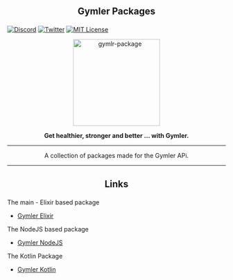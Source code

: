 ## <p align="center">Gymler Packages</p>

[![Discord](https://img.shields.io/discord/823720615965622323.svg?style=for-the-badge)](https://discord.gg/UDNcTrBagN)
[![Twitter](https://img.shields.io/badge/Twitter-1DA1F2?style=for-the-badge&logo=twitter&logoColor=white)](https://twitter.com/vkxni)
[![MIT License](https://img.shields.io/badge/license-MIT-blue.svg?style=for-the-badge)](https://github.com/alelievr/Mixture/blob/master/LICENSE)

<p align="center">
<img src="package.png"  alt="gymlr-package" width="200" height="200"/></a>
<p>

<p align="center"> 
<strong>
Get healthier, stronger and better ... with Gymler.
</strong>
</p> 

--- 

<p align="center">
A collection of packages made for the Gymler APi. 

---

## <p align="center">Links</p>

The main - Elixir based package
- [Gymler Elixir]()

The NodeJS based package
- [Gymler NodeJS]()

The Kotlin Package
- [Gymler Kotlin]()